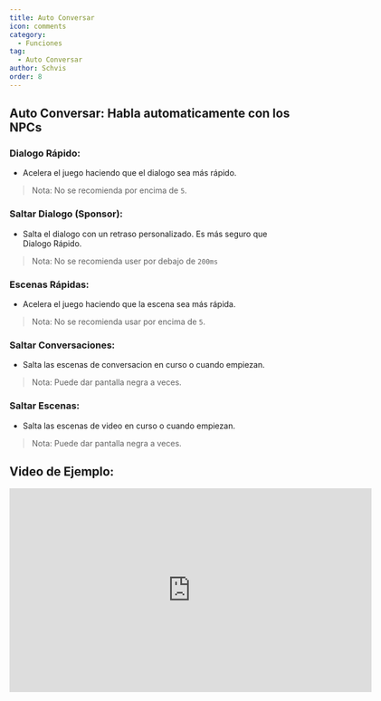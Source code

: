 ```yaml
---
title: Auto Conversar
icon: comments
category:
  - Funciones
tag:
  - Auto Conversar
author: Schvis
order: 8
---
```


## Auto Conversar: Habla automaticamente con los NPCs
### Dialogo Rápido:
- Acelera el juego haciendo que el dialogo sea más rápido.
> Nota: No se recomienda por encima de `5`.
### Saltar Dialogo (Sponsor): 
- Salta el dialogo con un retraso personalizado. Es más seguro que Dialogo Rápido.
> Nota: No se recomienda user por debajo de `200ms`
### Escenas Rápidas:
- Acelera el juego haciendo que la escena sea más rápida.
> Nota: No se recomienda usar por encima de `5`.
### Saltar Conversaciones:
- Salta las escenas de conversacion en curso o cuando empiezan.
> Nota: Puede dar pantalla negra a veces.
### Saltar Escenas:
- Salta las escenas de video en curso o cuando empiezan.
> Nota: Puede dar pantalla negra a veces.

## Video de Ejemplo:

<iframe width="640" height="360" src="https://www.youtube.com/embed/IS0BvLLO1xc?list=PL5eI1Tb64p56g27qfYk7VuFTz4FK6YrKa" title="Korepi - AutoTalk" frameborder="0" allow="accelerometer; autoplay; clipboard-write; encrypted-media; gyroscope; picture-in-picture; web-share" allowfullscreen></iframe>


